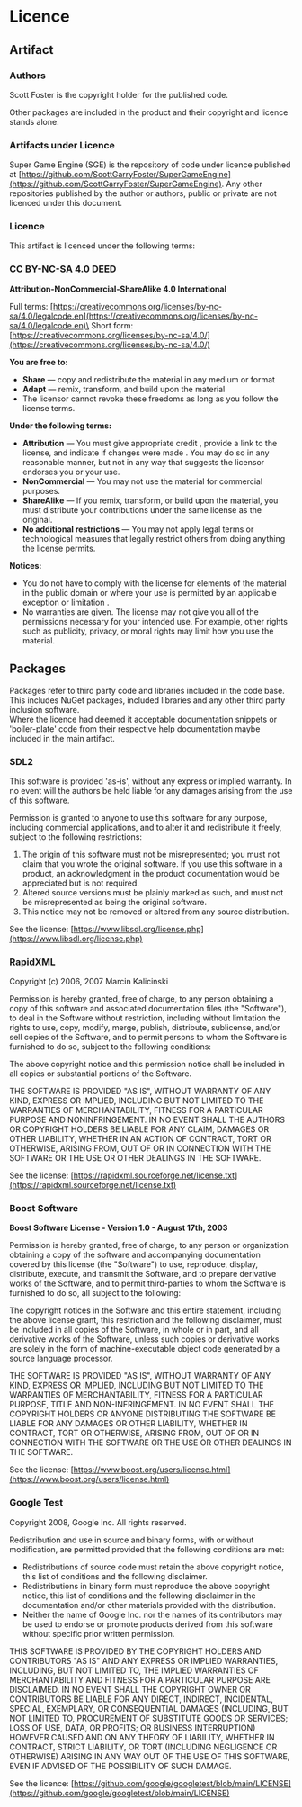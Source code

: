 # Licence

## Artifact

### Authors
Scott Foster is the copyright holder for the published code.

Other packages are included in the product and their copyright and licence stands alone.

### Artifacts under Licence
Super Game Engine (SGE) is the repository of code under licence published at [https://github.com/ScottGarryFoster/SuperGameEngine](https://github.com/ScottGarryFoster/SuperGameEngine).
Any other repositories published by the author or authors, public or private are not licenced under this document.

### Licence
This artifact is licenced under the following terms:
### CC BY-NC-SA 4.0 DEED
**Attribution-NonCommercial-ShareAlike 4.0 International**

Full terms: [https://creativecommons.org/licenses/by-nc-sa/4.0/legalcode.en](https://creativecommons.org/licenses/by-nc-sa/4.0/legalcode.en)\
Short form: [https://creativecommons.org/licenses/by-nc-sa/4.0/](https://creativecommons.org/licenses/by-nc-sa/4.0/)

**You are free to:**
* **Share** — copy and redistribute the material in any medium or format
* **Adapt** — remix, transform, and build upon the material
* The licensor cannot revoke these freedoms as long as you follow the license terms.

**Under the following terms:**
* **Attribution** — You must give appropriate credit , provide a link to the license, and indicate if changes were made . You may do so in any reasonable manner, but not in any way that suggests the licensor endorses you or your use.
* **NonCommercial** — You may not use the material for commercial purposes.
* **ShareAlike** — If you remix, transform, or build upon the material, you must distribute your contributions under the same license as the original.
* **No additional restrictions** — You may not apply legal terms or technological measures that legally restrict others from doing anything the license permits.

**Notices:**
* You do not have to comply with the license for elements of the material in the public domain or where your use is permitted by an applicable exception or limitation .
* No warranties are given. The license may not give you all of the permissions necessary for your intended use. For example, other rights such as publicity, privacy, or moral rights may limit how you use the material.

## Packages
Packages refer to third party code and libraries included in the code base.
This includes NuGet packages, included libraries and any other third party inclusion software.\
Where the licence had deemed it acceptable documentation snippets or 'boiler-plate' code from their respective help documentation
maybe included in the main artifact.

### SDL2
This software is provided 'as-is', without any express or implied
warranty.  In no event will the authors be held liable for any damages
arising from the use of this software.

Permission is granted to anyone to use this software for any purpose,
including commercial applications, and to alter it and redistribute it
freely, subject to the following restrictions:

1. The origin of this software must not be misrepresented; you must not
   claim that you wrote the original software. If you use this software
   in a product, an acknowledgment in the product documentation would be
   appreciated but is not required.
2. Altered source versions must be plainly marked as such, and must not be
   misrepresented as being the original software.
3. This notice may not be removed or altered from any source distribution.

See the license: [https://www.libsdl.org/license.php](https://www.libsdl.org/license.php)

### RapidXML
Copyright (c) 2006, 2007 Marcin Kalicinski

Permission is hereby granted, free of charge, to any person obtaining a copy
of this software and associated documentation files (the "Software"), to deal
in the Software without restriction, including without limitation the rights
to use, copy, modify, merge, publish, distribute, sublicense, and/or sell copies
of the Software, and to permit persons to whom the Software is furnished to do so,
subject to the following conditions:

The above copyright notice and this permission notice shall be included in all
copies or substantial portions of the Software.

THE SOFTWARE IS PROVIDED "AS IS", WITHOUT WARRANTY OF ANY KIND, EXPRESS OR
IMPLIED, INCLUDING BUT NOT LIMITED TO THE WARRANTIES OF MERCHANTABILITY,
FITNESS FOR A PARTICULAR PURPOSE AND NONINFRINGEMENT. IN NO EVENT SHALL
THE AUTHORS OR COPYRIGHT HOLDERS BE LIABLE FOR ANY CLAIM, DAMAGES OR OTHER
LIABILITY, WHETHER IN AN ACTION OF CONTRACT, TORT OR OTHERWISE, ARISING FROM,
OUT OF OR IN CONNECTION WITH THE SOFTWARE OR THE USE OR OTHER DEALINGS
IN THE SOFTWARE.

See the license: [https://rapidxml.sourceforge.net/license.txt](https://rapidxml.sourceforge.net/license.txt)

### Boost Software
**Boost Software License - Version 1.0 - August 17th, 2003**

Permission is hereby granted, free of charge, to any person or organization
obtaining a copy of the software and accompanying documentation covered by
this license (the "Software") to use, reproduce, display, distribute,
execute, and transmit the Software, and to prepare derivative works of the
Software, and to permit third-parties to whom the Software is furnished to
do so, all subject to the following:

The copyright notices in the Software and this entire statement, including
the above license grant, this restriction and the following disclaimer,
must be included in all copies of the Software, in whole or in part, and
all derivative works of the Software, unless such copies or derivative
works are solely in the form of machine-executable object code generated by
a source language processor.

THE SOFTWARE IS PROVIDED "AS IS", WITHOUT WARRANTY OF ANY KIND, EXPRESS OR
IMPLIED, INCLUDING BUT NOT LIMITED TO THE WARRANTIES OF MERCHANTABILITY,
FITNESS FOR A PARTICULAR PURPOSE, TITLE AND NON-INFRINGEMENT. IN NO EVENT
SHALL THE COPYRIGHT HOLDERS OR ANYONE DISTRIBUTING THE SOFTWARE BE LIABLE
FOR ANY DAMAGES OR OTHER LIABILITY, WHETHER IN CONTRACT, TORT OR OTHERWISE,
ARISING FROM, OUT OF OR IN CONNECTION WITH THE SOFTWARE OR THE USE OR OTHER
DEALINGS IN THE SOFTWARE.

See the license: [https://www.boost.org/users/license.html](https://www.boost.org/users/license.html)

### Google Test
Copyright 2008, Google Inc.
All rights reserved.

Redistribution and use in source and binary forms, with or without
modification, are permitted provided that the following conditions are
met:

   * Redistributions of source code must retain the above copyright
notice, this list of conditions and the following disclaimer.
   * Redistributions in binary form must reproduce the above
copyright notice, this list of conditions and the following disclaimer
in the documentation and/or other materials provided with the
distribution.
   * Neither the name of Google Inc. nor the names of its
contributors may be used to endorse or promote products derived from
this software without specific prior written permission.

THIS SOFTWARE IS PROVIDED BY THE COPYRIGHT HOLDERS AND CONTRIBUTORS
"AS IS" AND ANY EXPRESS OR IMPLIED WARRANTIES, INCLUDING, BUT NOT
LIMITED TO, THE IMPLIED WARRANTIES OF MERCHANTABILITY AND FITNESS FOR
A PARTICULAR PURPOSE ARE DISCLAIMED. IN NO EVENT SHALL THE COPYRIGHT
OWNER OR CONTRIBUTORS BE LIABLE FOR ANY DIRECT, INDIRECT, INCIDENTAL,
SPECIAL, EXEMPLARY, OR CONSEQUENTIAL DAMAGES (INCLUDING, BUT NOT
LIMITED TO, PROCUREMENT OF SUBSTITUTE GOODS OR SERVICES; LOSS OF USE,
DATA, OR PROFITS; OR BUSINESS INTERRUPTION) HOWEVER CAUSED AND ON ANY
THEORY OF LIABILITY, WHETHER IN CONTRACT, STRICT LIABILITY, OR TORT
(INCLUDING NEGLIGENCE OR OTHERWISE) ARISING IN ANY WAY OUT OF THE USE
OF THIS SOFTWARE, EVEN IF ADVISED OF THE POSSIBILITY OF SUCH DAMAGE.

See the licence: [https://github.com/google/googletest/blob/main/LICENSE](https://github.com/google/googletest/blob/main/LICENSE)